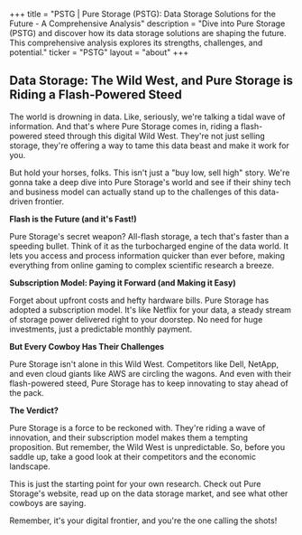 +++
title = "PSTG |  Pure Storage (PSTG): Data Storage Solutions for the Future - A Comprehensive Analysis"
description = "Dive into Pure Storage (PSTG) and discover how its data storage solutions are shaping the future. This comprehensive analysis explores its strengths, challenges, and potential."
ticker = "PSTG"
layout = "about"
+++

        


##  Data Storage: The Wild West, and Pure Storage is Riding a Flash-Powered Steed 

The world is drowning in data. Like, seriously, we're talking a tidal wave of information. And that's where Pure Storage comes in, riding a flash-powered steed through this digital Wild West. They're not just selling storage, they're offering a way to tame this data beast and make it work for you. 

But hold your horses, folks. This isn't just a "buy low, sell high" story. We're gonna take a deep dive into Pure Storage's world and see if their shiny tech and business model can actually stand up to the challenges of this data-driven frontier. 

**Flash is the Future (and it's Fast!)**

Pure Storage's secret weapon? All-flash storage, a tech that's faster than a speeding bullet. Think of it as the turbocharged engine of the data world. It lets you access and process information quicker than ever before, making everything from online gaming to complex scientific research a breeze. 

**Subscription Model: Paying it Forward (and Making it Easy)**

Forget about upfront costs and hefty hardware bills. Pure Storage has adopted a subscription model. It's like Netflix for your data, a steady stream of storage power delivered right to your doorstep. No need for huge investments, just a predictable monthly payment. 

**But Every Cowboy Has Their Challenges**

Pure Storage isn't alone in this Wild West. Competitors like Dell, NetApp, and even cloud giants like AWS are circling the wagons.  And even with their flash-powered steed, Pure Storage has to keep innovating to stay ahead of the pack. 

**The Verdict?** 

Pure Storage is a force to be reckoned with. They're riding a wave of innovation, and their subscription model makes them a tempting proposition. But remember, the Wild West is unpredictable.  So, before you saddle up, take a good look at their competitors and the economic landscape. 

This is just the starting point for your own research.  Check out Pure Storage's website, read up on the data storage market, and see what other cowboys are saying.  

Remember, it's your digital frontier, and you're the one calling the shots! 

        
